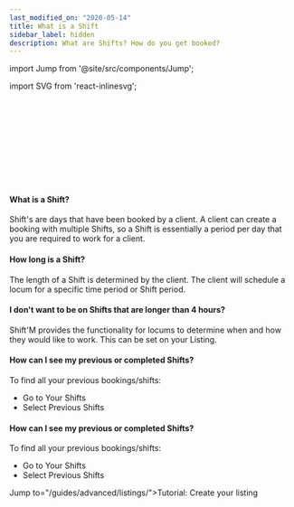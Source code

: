 ```yaml
---
last_modified_on: "2020-05-14"
title: What is a Shift
sidebar_label: hidden
description: What are Shifts? How do you get booked?
---
```


import Jump from '@site/src/components/Jump';

import SVG from 'react-inlinesvg';

<SVG src="/img/shutterstock_1746423416-min.svg" />

#### What is a Shift?
Shift's are days that have been booked by a client. A client can create a booking with multiple Shifts, so a Shift is essentially a period per day that you are required to work for a client.

#### How long is a Shift?
The length of a Shift is determined by the client. The client will schedule a locum for a specific time period or Shift period.

#### I don't want to be on Shifts that are longer than 4 hours?
Shift'M provides the functionality for locums to determine when and how they would like to work. This can be set on your Listing.

#### How can I see my previous or completed Shifts?
To find all your previous bookings/shifts:

* Go to Your Shifts
* Select Previous Shifts

#### How can I see my previous or completed Shifts?
To find all your previous bookings/shifts:

* Go to Your Shifts
* Select Previous Shifts


Jump to="/guides/advanced/listings/">Tutorial: Create your listing</Jump>
